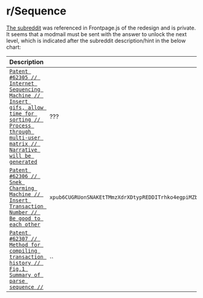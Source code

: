 # r/Sequence

[The subreddit](https://www.reddit.com/r/sequence) was referenced in Frontpage.js of the redesign and is private. It seems that a modmail must be sent with the answer to unlock the next level, which is indicated after the subreddit description/hint in the below chart:

Description | Answer (maybe)
--- | ---
[`Patent #62305 // Internet Sequencing Machine // Insert gifs, allow time for sorting // Process through multi-user matrix // Narrative will be generated`](https://web.archive.org/web/20190328220848/https://www.reddit.com/r/sequence) | ???
[`Patent #62306 // Snek Charming Machine // Insert Transaction Number // Be good to each other`](https://web.archive.org/web/20190329003914/https://www.reddit.com/r/sequence) | `xpub6CUGRUonSNAKEtTMmzXdrXDtypREDDITrhko4egpiMZbpiaQL2jkwSB1icqYh2cfDfVxdx4df189oLKnC5fSwqPfgyP3hooxujYzAu3fDVmz`
[`Patent #62307 // Method for compiling transaction history // Fig.1 Summary of parse sequence //`](https://web.archive.org/web/20190329010636/https://www.reddit.com/r/sequence) | ``
